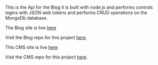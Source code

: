 This is the Api for the Blog it is built with node.js and performs controls logins with JSON web tokens and performs CRUD operations on the MongoDb database.

The Blog site is live [here](https://blog-public-two.vercel.app/)

Visit the Blog repo for this project [here](https://github.com/CraigMarc/blog-public).

This CMS site is live [here](https://blog-user-beta.vercel.app/)

Visit the CMS repo for this project [here](https://github.com/CraigMarc/user).